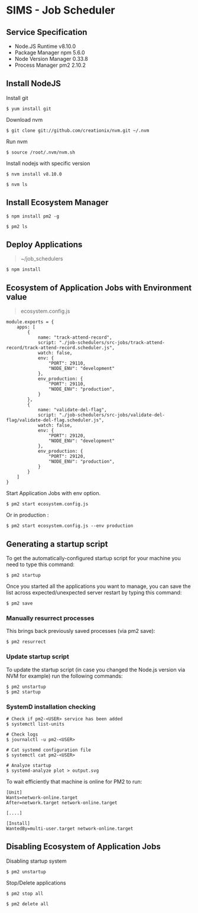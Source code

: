 # SIMS - Job Scheduler

## Service Specification

- Node.JS Runtime v8.10.0
- Package Manager npm 5.6.0
- Node Version Manager 0.33.8
- Process Manager pm2 2.10.2

## Install NodeJS

Install git

```
$ yum install git
```

Download nvm

```
$ git clone git://github.com/creationix/nvm.git ~/.nvm
```

Run nvm

```
$ source /root/.nvm/nvm.sh
```

Install nodejs with specific version

```
$ nvm install v8.10.0

$ nvm ls
```


## Install Ecosystem Manager

```
$ npm install pm2 -g

$ pm2 ls
```

## Deploy Applications

> ~/job_schedulers

```
$ npm install
```

## Ecosystem of Application Jobs with Environment value

> ecosystem.config.js

```
module.exports = {
	apps: [
		{
			name: "track-attend-record",
			script: "./job-schedulers/src-jobs/track-attend-record/track-attend-record.scheduler.js",
			watch: false,
			env: {
				"PORT": 29110,
				"NODE_ENV": "development"
			},
			env_production: {
				"PORT": 29110,
				"NODE_ENV": "production",
			}
		},
		{
			name: "validate-del-flag",
			script: "./job-schedulers/src-jobs/validate-del-flag/validate-del-flag.scheduler.js",
			watch: false,
			env: {
				"PORT": 29120,
				"NODE_ENV": "development"
			},
			env_production: {
				"PORT": 29120,
				"NODE_ENV": "production",
			}
		}
	]
}
```

Start Application Jobs with env option.

```
$ pm2 start ecosystem.config.js
```

Or in production : 

```
$ pm2 start ecosystem.config.js --env production
```

## Generating a startup script

To get the automatically-configured startup script for your machine you need to type this command:

```
$ pm2 startup
```

Once you started all the applications you want to manage, you can save the list across expected/unexpected server restart by typing this command:

```
$ pm2 save
```

### Manually resurrect processes

This brings back previously saved processes (via pm2 save):

```
$ pm2 resurrect
```

### Update startup script

To update the startup script (in case you changed the Node.js version via NVM for example) run the following commands:

```
$ pm2 unstartup
$ pm2 startup
```

### SystemD installation checking

```
# Check if pm2-<USER> service has been added
$ systemctl list-units

# Check logs
$ journalctl -u pm2-<USER>

# Cat systemd configuration file
$ systemctl cat pm2-<USER>

# Analyze startup
$ systemd-analyze plot > output.svg
```

To wait efficiently that machine is online for PM2 to run:

```
[Unit]
Wants=network-online.target
After=network.target network-online.target

[....]

[Install]
WantedBy=multi-user.target network-online.target
```

## Disabling Ecosystem of Application Jobs

Disabling startup system

```
$ pm2 unstartup
```

Stop/Delete applications

```
$ pm2 stop all

$ pm2 delete all
```
